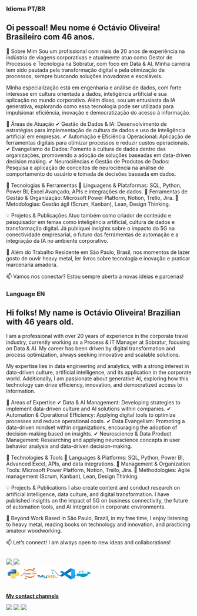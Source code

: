 ### Idioma PT/BR

## Oi pessoal! Meu nome é Octávio Oliveira! Brasileiro com 46 anos.

👋 Sobre Mim
Sou um profissional com mais de 20 anos de experiência na indústria de viagens corporativas e atualmente atuo como Gestor de Processos e Tecnologia na Sobratur, com foco em Data & AI. Minha carreira tem sido pautada pela transformação digital e pela otimização de processos, sempre buscando soluções inovadoras e escaláveis.

Minha especialização está em engenharia e análise de dados, com forte interesse em cultura orientada a dados, inteligência artificial e sua aplicação no mundo corporativo. Além disso, sou um entusiasta da IA generativa, explorando como essa tecnologia pode ser utilizada para impulsionar eficiência, inovação e democratização do acesso à informação.

🎯 Áreas de Atuação
✔ Gestão de Dados & IA: Desenvolvimento de estratégias para implementação de cultura de dados e uso de inteligência artificial em empresas.
✔ Automação e Eficiência Operacional: Aplicação de ferramentas digitais para otimizar processos e reduzir custos operacionais.
✔ Evangelismo de Dados: Fomento à cultura de dados dentro das organizações, promovendo a adoção de soluções baseadas em data-driven decision making.
✔ Neurociências e Gestão de Produtos de Dados: Pesquisa e aplicação de conceitos de neurociência na análise de comportamento do usuário e tomada de decisões baseada em dados.

🚀 Tecnologias & Ferramentas
🔹 Linguagens & Plataformas: SQL, Python, Power BI, Excel Avançado, APIs e integrações de dados.
🔹 Ferramentas de Gestão & Organização: Microsoft Power Platform, Notion, Trello, Jira.
🔹 Metodologias: Gestão ágil (Scrum, Kanban), Lean, Design Thinking.

💡 Projetos & Publicações
Atuo também como criador de conteúdo e pesquisador em temas como inteligência artificial, cultura de dados e transformação digital. Já publiquei insights sobre o impacto do 5G na conectividade empresarial, o futuro das ferramentas de automação e a integração da IA no ambiente corporativo.

🎸 Além do Trabalho
Residente em São Paulo, Brasil, nos momentos de lazer gosto de ouvir heavy metal, ler livros sobre tecnologia e inovação e praticar marcenaria amadora.

📫 Vamos nos conectar? Estou sempre aberto a novas ideias e parcerias!


### Language EN

## Hi folks! My name is Octávio Oliveira! Brazilian with 46 years old.

I am a professional with over 20 years of experience in the corporate travel industry, currently working as a Process & IT Manager at Sobratur, focusing on Data & AI. My career has been driven by digital transformation and process optimization, always seeking innovative and scalable solutions.

My expertise lies in data engineering and analytics, with a strong interest in data-driven culture, artificial intelligence, and its application in the corporate world. Additionally, I am passionate about generative AI, exploring how this technology can drive efficiency, innovation, and democratized access to information.

🎯 Areas of Expertise
✔ Data & AI Management: Developing strategies to implement data-driven culture and AI solutions within companies.
✔ Automation & Operational Efficiency: Applying digital tools to optimize processes and reduce operational costs.
✔ Data Evangelism: Promoting a data-driven mindset within organizations, encouraging the adoption of decision-making based on insights.
✔ Neuroscience & Data Product Management: Researching and applying neuroscience concepts in user behavior analysis and data-driven decision-making.

🚀 Technologies & Tools
🔹 Languages & Platforms: SQL, Python, Power BI, Advanced Excel, APIs, and data integrations.
🔹 Management & Organization Tools: Microsoft Power Platform, Notion, Trello, Jira.
🔹 Methodologies: Agile management (Scrum, Kanban), Lean, Design Thinking.

💡 Projects & Publications
I also create content and conduct research on artificial intelligence, data culture, and digital transformation. I have published insights on the impact of 5G on business connectivity, the future of automation tools, and AI integration in corporate environments.

🎸 Beyond Work
Based in São Paulo, Brazil, in my free time, I enjoy listening to heavy metal, reading books on technology and innovation, and practicing amateur woodworking.

📫 Let’s connect! I am always open to new ideas and collaborations!

##

<div>
  <a href="https://github.com/OctavioBigData">
  <img height="180em" src="https://github-readme-stats.vercel.app/api?username=octaviobigdata&show_icons=true&theme=dark&include_all_commits=true&count_private=true"/>
  <img height="180em" src="https://github-readme-stats.vercel.app/api/top-langs/?username=octaviobigdata&layout=compact&langs_count=16&theme=dark"/>
</div>
  
<div>
  <img align="center" alt="Oct-Python" height="30" width="40" src="https://raw.githubusercontent.com/devicons/devicon/master/icons/python/python-original.svg">
  <img align="center" alt="Oct-Jupyter" height="30" width="40" src="https://raw.githubusercontent.com/devicons/devicon/master/icons/jupyter/jupyter-original-wordmark.svg">
  <img align="center" alt="Oct-MySQL" height="45" width="55" src="https://raw.githubusercontent.com/devicons/devicon/master/icons/mysql/mysql-original-wordmark.svg">
  <img align="center" alt="Oct-VSCode" height="30" width="40" src="https://raw.githubusercontent.com/devicons/devicon/master/icons/vscode/vscode-original.svg">
  <img align="center" alt="Oct-Docker" height="30" width="40" src="https://raw.githubusercontent.com/devicons/devicon/master/icons/docker/docker-plain.svg">
 </div>
  
##

  <b>My contact channels</b>
  
<div>
  <a href="https://www.linkedin.com/in/octaviooliveira" target="_blank"><img src="https://img.shields.io/badge/-LinkedIn-%230077B5?style=for-the-badge&logo=linkedin&logocolor=white" target="_blank"></a>
  <a href="mailto:octavio.bigdata@outlook.com" target="_blank"> <img src="https://img.shields.io/badge/Microsoft_Outlook-0078D4?style=for-the-badge&logo=microsoft-outlook&logoColor=white" target="_blank"></a>
  <a href="https://instagram.com/oliveira_oct78" target="_blank"> <img src="https://img.shields.io/badge/Instagram-E4405F?style=for-the-badge&logo=instagram&logoColor=white" target="_blank"></a>
</div>
